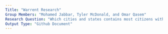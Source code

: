 ```yaml
---
Title: "Warrent Research"
Group Members: "Mohamed Jabbar, Tyler McDonald, and Omar Qasem"
Research Question: "Which cities and states contains most citizens with warrents out for their arrest?"
Output Type: "Github Document"
---
```

